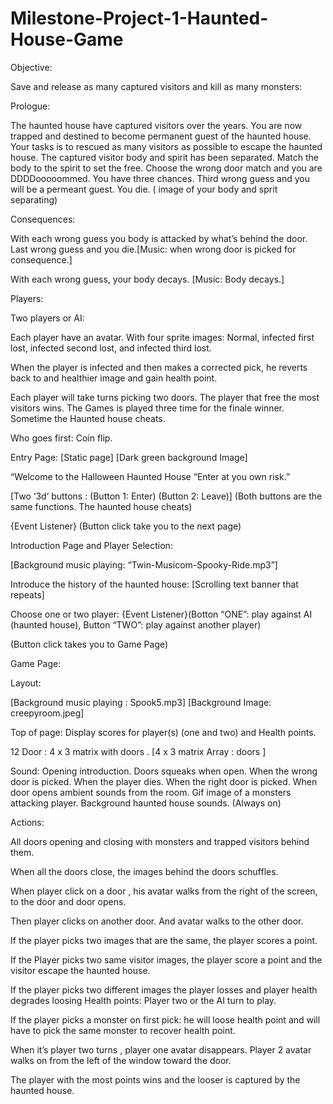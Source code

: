 # Milestone-Project-1-Haunted-House-Game

Objective:

Save and release as many captured visitors and kill as many monsters:

Prologue:

The haunted house have captured visitors over the years. You are now trapped and destined to become permanent guest of the haunted house. Your tasks is to rescued as many visitors as possible to escape the haunted house. The captured visitor body and spirit has been separated. Match the body to the spirit to set the free. Choose the wrong door match and you are DDDDooooommed. You have three chances. Third wrong guess and you will be a permeant guest. You die. ( image of your body and sprit separating)

Consequences:
	
With each wrong guess you body is attacked by what’s behind the door. Last wrong guess and you die.[Music: when wrong door is picked for consequence.]

With each wrong guess, your body decays. [Music: Body decays.] 

Players:

Two players or AI:

Each player have an avatar. With four sprite images: Normal, infected first lost, infected second lost, and infected third lost.

When the player is infected and then makes a corrected pick, he reverts back to and healthier image and gain health point. 

Each player will take turns picking two doors. The player that free the most visitors wins. 
The Games is played three time for the finale winner. 
Sometime the Haunted house cheats.

Who goes first:  Coin flip.

Entry Page:
[Static page]
[Dark green background Image]

“Welcome to the Halloween Haunted House
“Enter at you own risk.” 

[Two ‘3d’ buttons : (Button 1: Enter) (Button 2: Leave)] (Both buttons are the same functions. The haunted house cheats)


{Event Listener} (Button click take you to the next page)

Introduction Page and Player Selection:

[Background music playing: “Twin-Musicom-Spooky-Ride.mp3”]

Introduce the history of the haunted house: 
[Scrolling text banner that repeats]


Choose one  or two player:
{Event Listener}(Botton “ONE”: play against AI (haunted house), Button 
“TWO”: play against another player)

(Button click takes you to Game Page)



Game Page:


Layout:

[Background music playing : Spook5.mp3]
[Background Image: creepyroom.jpeg]

Top of page: Display scores for player(s) (one and two) and Health points.	
	
12 Door : 4 x 3 matrix with doors .  [4 x 3 matrix Array : doors ]

Sound:
Opening introduction. 
Doors squeaks when open.
When the wrong door is picked.
When the player dies.
When the right door is picked.
When door opens ambient sounds from the room.
Gif image of a monsters attacking player.
Background haunted house sounds. (Always on)



Actions:

All doors opening and closing with monsters and trapped visitors behind them. 

When all the doors close, the images behind the doors schuffles.

When player click on a door , his avatar walks from the right of the screen, to the door and  door opens.

Then player clicks on another door. And avatar walks to the other door.

If the player picks two images that are the same, the player scores a point.

If the Player picks two same visitor images, the player score a point and the visitor escape the haunted house.

If the player picks two different images the player losses and player health degrades loosing Health points: Player two or the AI turn to play.

If the player picks a monster on first pick: he will loose health point and will  have to pick the same monster to recover health point.

When it’s player two turns , player one avatar disappears. Player 2 avatar walks on from the left of the window toward the door.

The player with the most points wins and the looser is captured by the haunted house.

